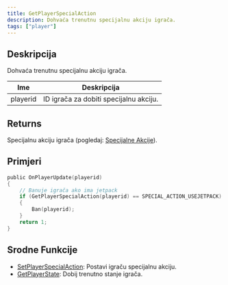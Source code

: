 ```yaml
---
title: GetPlayerSpecialAction
description: Dohvaća trenutnu specijalnu akciju igrača.
tags: ["player"]
---
```


## Deskripcija

Dohvaća trenutnu specijalnu akciju igrača.

| Ime      | Deskripcija                            |
| -------- | -------------------------------------- |
| playerid | ID igrača za dobiti specijalnu akciju. |

## Returns

Specijalnu akciju igrača (pogledaj: [Specijalne Akcije](../resources/specialactions)).

## Primjeri

```c
public OnPlayerUpdate(playerid)
{
    // Banuje igrača ako ima jetpack
    if (GetPlayerSpecialAction(playerid) == SPECIAL_ACTION_USEJETPACK)
    {
        Ban(playerid);
    }
    return 1;
}
```

## Srodne Funkcije

- [SetPlayerSpecialAction](SetPlayerSpecialAction): Postavi igraču specijalnu akciju.
- [GetPlayerState](GetPlayerState): Dobij trenutno stanje igrača.
